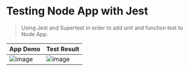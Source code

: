 # Testing Node App with Jest
> Using Jest and Supertest in order to add unit and function test to Node App.

| App Demo | Test Result |
| ------------- | ------------- |
| ![image](https://user-images.githubusercontent.com/29106855/109544147-37370300-7a95-11eb-9f76-46fe50c14ae7.png)  | ![image](https://user-images.githubusercontent.com/29106855/109544234-4fa71d80-7a95-11eb-8c93-57a01a0a35b4.png)  |




